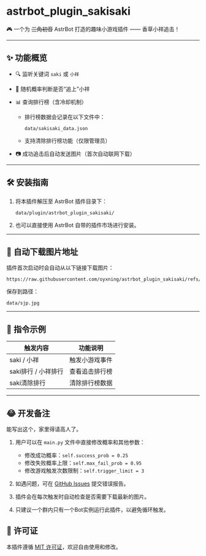 # astrbot_plugin_sakisaki

🎮 一个为 ~~三角初音~~ AstrBot 打造的趣味小游戏插件 —— 香草小祥追击！

---

## ✨ 功能概览

- 🔍 监听关键词 `saki` 或 `小祥`
- 🎯 随机概率判断是否“追上”小祥
- 📊 查询排行榜（含冷却机制）
  - 排行榜数据会记录在以下文件中：
    ```
    data/sakisaki_data.json
    ```
  - 支持清除排行榜功能（仅限管理员）

- 📷 成功追击后自动发送图片（首次自动联网下载）

---

## 🛠 安装指南

1. 将本插件解压至 AstrBot 插件目录下：
   ```
   data/plugin/astrbot_plugin_sakisaki/
   ```
2. 也可以直接使用 AstrBot 自带的插件市场进行安装。

---

## 🔗 自动下载图片地址

插件首次启动时会自动从以下链接下载图片：

```
https://raw.githubusercontent.com/oyxning/astrbot_plugin_sakisaki/refs/heads/master/sjp.jpg
```

保存到路径：

```
data/sjp.jpg
```

---

## 🧾 指令示例

| 触发内容              | 功能说明           |
|-----------------------|--------------------|
| saki / 小祥           | 触发小游戏事件     |
| saki排行 / 小祥排行   | 查看追击排行榜     |
| saki清除排行          | 清除排行榜数据 |

---

## 😂 开发备注

能写出这个，家里得请高人了。  

1. 用户可以在 `main.py` 文件中直接修改概率和其他参数：
   - 修改成功概率：`self.success_prob = 0.25`
   - 修改失败概率上限：`self.max_fail_prob = 0.95`
   - 修改游戏触发次数限制：`self.trigger_limit = 3`
   
2. 如遇问题，可在 [GitHub Issues](https://github.com/oyxning/astrbot_plugin_sakisaki/issues) 提交错误报告。

3. 插件会在每次触发时自动检查是否需要下载最新的图片。

4. 只建议一个群内只有一个Bot实例运行此插件，以避免循环触发。

## 📜 许可证

本插件遵循 [MIT 许可证](https://opensource.org/license/mit/)，欢迎自由使用和修改。

